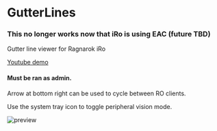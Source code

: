 # GutterLines
### This no longer works now that iRo is using EAC (future TBD)
Gutter line viewer for Ragnarok iRo


[Youtube demo](https://youtu.be/hggU2WS2KyU)

#### Must be ran as admin.

Arrow at bottom right can be used to cycle between RO clients.

Use the system tray icon to toggle peripheral vision mode.

![preview](https://raw.githubusercontent.com/miatribe/gutterlines/master/GutterLinesPrev.png)
